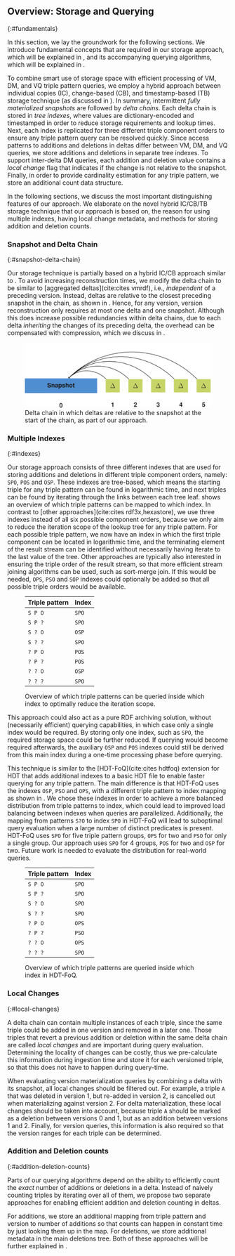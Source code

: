 ## Overview: Storage and Querying
{:#fundamentals}

In this section, we lay the groundwork for the following sections.
We introduce fundamental concepts
that are required in our storage approach, which will be explained in [](#storage),
and its accompanying querying algorithms, which will be explained in [](#querying).

To combine smart use of storage space with efficient processing of VM, DM, and VQ triple pattern queries,
we employ a hybrid approach between individual copies (IC), change-based (CB), and timestamp-based (TB) storage technique (as discussed in [](#related-work)).
In summary, intermittent _fully materialized snapshots_ are followed by _delta chains_.
Each delta chain is stored in _tree indexes_, where values are dictionary-encoded and timestamped
in order to reduce storage requirements and lookup times.
Next, each index is replicated for three different triple component orders
to ensure any triple pattern query can be resolved quickly.
Since access patterns to additions and deletions in deltas differ between VM, DM, and VQ queries,
we store additions and deletions in separate tree indexes.
To support inter-delta DM queries, each addition and deletion value contains a _local change_ flag
that indicates if the change is not relative to the snapshot.
Finally, in order to provide cardinality estimation for any triple pattern,
we store an additional count data structure.

In the following sections, we discuss the most important distinguishing features of our approach.
We elaborate on the novel hybrid IC/CB/TB storage technique that our approach is based on,
the reason for using multiple indexes,
having local change metadata,
and methods for storing addition and deletion counts.

### Snapshot and Delta Chain
{:#snapshot-delta-chain}

Our storage technique is partially based on a hybrid IC/CB approach similar to [](#regular-delta-chain).
To avoid increasing reconstruction times,
we modify the delta chain to be similar to [aggregated deltas](cite:cites vmrdf), i.e., _independent_ of a preceding version.
Instead, deltas are relative to the closest preceding snapshot in the chain, as shown in [](#alternative-delta-chain).
Hence, for any version, version reconstruction only requires at most one delta and one snapshot.
Although this does increase possible redundancies within delta chains,
due to each delta _inheriting_ the changes of its preceding delta,
the overhead can be compensated with compression, which we discuss in [](#storage).

<figure id="alternative-delta-chain">
<img src="img/alternative-delta-chain.svg" alt="[alternative delta chain]">
<figcaption markdown="block">
Delta chain in which deltas are relative to the snapshot at the start of the chain, as part of our approach.
</figcaption>
</figure>

### Multiple Indexes
{:#indexes}

Our storage approach consists of three different indexes that are used for storing additions and deletions
in different triple component orders, namely: `SPO`, `POS` and `OSP`.
These indexes are tree-based, which means the starting triple for any triple pattern can be found in logarithmic time,
and next triples can be found by iterating through the links between each tree leaf.
[](#triple-pattern-index-mapping) shows an overview of which triple patterns can be mapped to which index.
In contrast to [other approaches](cite:cites rdf3x,hexastore),
we use three indexes instead of all six possible component orders,
because we only aim to reduce the iteration scope of the lookup tree for any triple pattern.
For each possible triple pattern,
we now have an index in which the first triple component can be located in logarithmic time,
and the terminating element of the result stream can be identified without necessarily having iterate to the last value of the tree.
Other approaches are typically also interested in ensuring the triple order of the result stream,
so that more efficient stream joining algorithms can be used, such as sort-merge join.
If this would be needed, `OPS`, `PSO` and `SOP` indexes could optionally be added
so that all possible triple orders would be available.

<figure id="triple-pattern-index-mapping" class="table" markdown="1">

| Triple pattern | Index |
| -------------- |-------|
| `S P O`        | `SPO` |
| `S P ?`        | `SPO` |
| `S ? O`        | `OSP` |
| `S ? ?`        | `SPO` |
| `? P O`        | `POS` |
| `? P ?`        | `POS` |
| `? ? O`        | `OSP` |
| `? ? ?`        | `SPO` |


<figcaption markdown="block">
Overview of which triple patterns can be queried inside which index to optimally reduce the iteration scope.
</figcaption>
</figure>

This approach could also act as a pure RDF archiving solution,
without (necessarily efficient) querying capabilities,
in which case only a single index would be required.
By storing only one index, such as `SPO`, the required storage space could be further reduced.
If querying would become required afterwards,
the auxiliary `OSP` and `POS` indexes could still be derived from this main index
during a one-time processing phase before querying.

This technique is similar to the [HDT-FoQ](cite:cites hdtfoq) extension for HDT that adds additional indexes to a basic HDT file
to enable faster querying for any triple pattern.
The main difference is that HDT-FoQ uses the indexes `OSP`, `PSO` and `OPS`,
with a different triple pattern to index mapping as shown in [](#triple-pattern-index-mapping-hdt).
We chose these indexes in order to achieve a more balanced distribution from triple patterns to index,
which could lead to improved load balancing between indexes when queries are parallelized.
Additionally, the mapping from patterns `S?O` to index `SPO` in HDT-FoQ will lead to suboptimal query evaluation
when a large number of distinct predicates is present.
HDT-FoQ uses `SPO` for five triple pattern groups, `OPS` for two and `PSO` for only a single group.
Our approach uses `SPO` for 4 groups, `POS` for two and `OSP` for two.
Future work is needed to evaluate the distribution for real-world queries.

<figure id="triple-pattern-index-mapping-hdt" class="table" markdown="1">

| Triple pattern | Index |
| -------------- |-------|
| `S P O`        | `SPO` |
| `S P ?`        | `SPO` |
| `S ? O`        | `SPO` |
| `S ? ?`        | `SPO` |
| `? P O`        | `OPS` |
| `? P ?`        | `PSO` |
| `? ? O`        | `OPS` |
| `? ? ?`        | `SPO` |


<figcaption markdown="block">
Overview of which triple patterns are queried inside which index in HDT-FoQ.
</figcaption>
</figure>

### Local Changes
{:#local-changes}

A delta chain can contain multiple instances of each triple,
since the same triple could be added in one version and removed in a later one.
Those triples that revert a previous addition or deletion within the same delta chain are called _local changes_
and are important during query evaluation.
Determining the locality of changes can be costly,
thus we pre-calculate this information during ingestion time and store it for each versioned triple,
so that this does not have to happen during query-time.

When evaluating version materialization queries by combining a delta with its snapshot,
all local changes should be filtered out.
For example, a triple `A` that was deleted in version 1, but re-added in version 2,
is cancelled out when materializing against version 2.
For delta materialization, these local changes should be taken into account,
because triple `A` should be marked as a deletion between versions 0 and 1,
but as an addition between versions 1 and 2.
Finally, for version queries, this information is also required
so that the version ranges for each triple can be determined.

### Addition and Deletion counts
{:#addition-deletion-counts}

Parts of our querying algorithms depend on the ability to efficiently count
the _exact_ number of additions or deletions in a delta.
Instead of naively counting triples by iterating over all of them,
we propose two separate approaches for enabling efficient addition and deletion counting in deltas.

For additions, we store an additional mapping from triple pattern and version to number of additions
so that counts can happen in constant time by just looking them up in the map.
For deletions, we store additional metadata in the main deletions tree.
Both of these approaches will be further explained in [](#storage).
